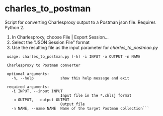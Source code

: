 # charles_to_postman
Script for converting Charlesproxy output to a Postman json file. Requires Python 2.

1) In Charlesproxy, choose File | Export Session...
2) Select the "JSON Session File" format
3) Use the resulting file as the input parameter for *charles\_to\_postman.py* 

```
 usage: charles_to_postman.py [-h] -i INPUT -o OUTPUT -n NAME
 
 Charlesproxy to Postman converter
 
 optional arguments:
   -h, --help            show this help message and exit
 
 required arguments:
   -i INPUT, --input INPUT
                         Input file in the *.chlsj format
   -o OUTPUT, --output OUTPUT
                         Output file
   -n NAME, --name NAME  Name of the target Postman collection```

